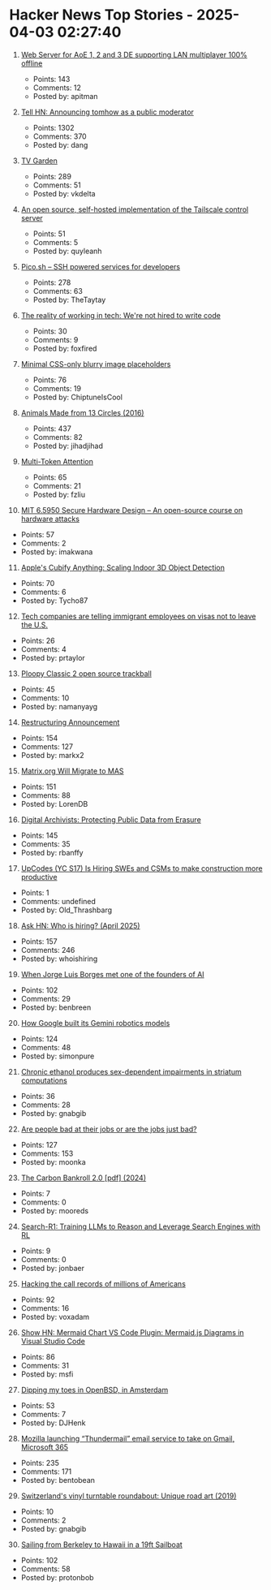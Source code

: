 # Hacker News Top Stories - 2025-04-03 02:27:40

1. [Web Server for AoE 1, 2 and 3 DE supporting LAN multiplayer 100% offline](https://github.com/luskaner/ageLANServer)
   - Points: 143
   - Comments: 12
   - Posted by: apitman

2. [Tell HN: Announcing tomhow as a public moderator](undefined)
   - Points: 1302
   - Comments: 370
   - Posted by: dang

3. [TV Garden](https://tv.garden/)
   - Points: 289
   - Comments: 51
   - Posted by: vkdelta

4. [An open source, self-hosted implementation of the Tailscale control server](https://github.com/juanfont/headscale)
   - Points: 51
   - Comments: 5
   - Posted by: quyleanh

5. [Pico.sh – SSH powered services for developers](https://pico.sh/)
   - Points: 278
   - Comments: 63
   - Posted by: TheTaytay

6. [The reality of working in tech: We're not hired to write code](https://idiallo.com/blog/code-for-hire)
   - Points: 30
   - Comments: 9
   - Posted by: foxfired

7. [Minimal CSS-only blurry image placeholders](https://leanrada.com/notes/css-only-lqip/)
   - Points: 76
   - Comments: 19
   - Posted by: ChiptuneIsCool

8. [Animals Made from 13 Circles (2016)](https://www.dorithegiant.com/2016/05/13-animals-made-from-13-circles.html)
   - Points: 437
   - Comments: 82
   - Posted by: jihadjihad

9. [Multi-Token Attention](https://arxiv.org/abs/2504.00927)
   - Points: 65
   - Comments: 21
   - Posted by: fzliu

10. [MIT 6.5950 Secure Hardware Design – An open-source course on hardware attacks](https://shd.mit.edu/home/)
   - Points: 57
   - Comments: 2
   - Posted by: imakwana

11. [Apple's Cubify Anything: Scaling Indoor 3D Object Detection](https://github.com/apple/ml-cubifyanything)
   - Points: 70
   - Comments: 6
   - Posted by: Tycho87

12. [Tech companies are telling immigrant employees on visas not to leave the U.S.](https://www.washingtonpost.com/technology/2025/03/31/immigration-h1b-fear-siliconvalley/)
   - Points: 26
   - Comments: 4
   - Posted by: prtaylor

13. [Ploopy Classic 2 open source trackball](https://blog.ploopy.co/the-classic-2-is-here-186)
   - Points: 45
   - Comments: 10
   - Posted by: namanyayg

14. [Restructuring Announcement](https://automattic.com/2025/04/02/restructuring-announcement/)
   - Points: 154
   - Comments: 127
   - Posted by: markx2

15. [Matrix.org Will Migrate to MAS](https://matrix.org/blog/2025/04/matrix-auth-service/)
   - Points: 151
   - Comments: 88
   - Posted by: LorenDB

16. [Digital Archivists: Protecting Public Data from Erasure](https://spectrum.ieee.org/digital-archive)
   - Points: 145
   - Comments: 35
   - Posted by: rbanffy

17. [UpCodes (YC S17) Is Hiring SWEs and CSMs to make construction more productive](https://up.codes/careers?utm_source=HN)
   - Points: 1
   - Comments: undefined
   - Posted by: Old_Thrashbarg

18. [Ask HN: Who is hiring? (April 2025)](undefined)
   - Points: 157
   - Comments: 246
   - Posted by: whoishiring

19. [When Jorge Luis Borges met one of the founders of AI](https://resobscura.substack.com/p/when-jorge-luis-borges-met-one-of)
   - Points: 102
   - Comments: 29
   - Posted by: benbreen

20. [How Google built its Gemini robotics models](https://blog.google/products/gemini/how-we-built-gemini-robotics/)
   - Points: 124
   - Comments: 48
   - Posted by: simonpure

21. [Chronic ethanol produces sex-dependent impairments in striatum computations](https://www.science.org/doi/10.1126/sciadv.adt0200)
   - Points: 36
   - Comments: 28
   - Posted by: gnabgib

22. [Are people bad at their jobs or are the jobs just bad?](https://annehelen.substack.com/p/are-people-bad-at-their-jobsor-are)
   - Points: 127
   - Comments: 153
   - Posted by: moonka

23. [The Carbon Bankroll 2.0 [pdf] (2024)](https://static1.squarespace.com/static/651da9cd0ad7706a768d14db/t/66024d827623d72ef543b545/1711426949213/The+Carbon+Bankroll+2.0+-+From+Awareness+to+Action+%28final%29.pdf)
   - Points: 7
   - Comments: 0
   - Posted by: mooreds

24. [Search-R1: Training LLMs to Reason and Leverage Search Engines with RL](https://arxiv.org/abs/2503.09516)
   - Points: 9
   - Comments: 0
   - Posted by: jonbaer

25. [Hacking the call records of millions of Americans](https://evanconnelly.github.io/post/hacking-call-records/)
   - Points: 92
   - Comments: 16
   - Posted by: voxadam

26. [Show HN: Mermaid Chart VS Code Plugin: Mermaid.js Diagrams in Visual Studio Code](https://docs.mermaidchart.com/blog/posts/mermaid-chart-vs-code-plugin-create-and-edit-mermaid-js-diagrams-in-visual-studio-code)
   - Points: 86
   - Comments: 31
   - Posted by: msfi

27. [Dipping my toes in OpenBSD, in Amsterdam](https://ewintr.nl/posts/2025/dipping-my-toes-in-openbsd-in-amsterdam/)
   - Points: 53
   - Comments: 7
   - Posted by: DJHenk

28. [Mozilla launching “Thundermail” email service to take on Gmail, Microsoft 365](https://www.techradar.com/pro/mozilla-launching-thundermail-email-service-to-take-on-gmail-microsoft-365)
   - Points: 235
   - Comments: 171
   - Posted by: bentobean

29. [Switzerland's vinyl turntable roundabout: Unique road art (2019)](https://www.newlyswissed.com/turntable-roundabout-in-switzerland/)
   - Points: 10
   - Comments: 2
   - Posted by: gnabgib

30. [Sailing from Berkeley to Hawaii in a 19ft Sailboat](https://potter-yachters.org/stories/teplow_to_hawaii.htm)
   - Points: 102
   - Comments: 58
   - Posted by: protonbob

